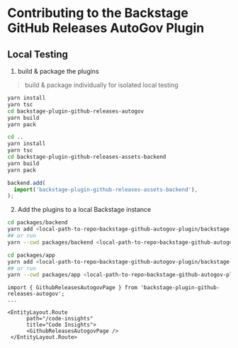 # Contributing to the Backstage GitHub Releases AutoGov Plugin

## Local Testing

1. build & package the plugins

> build & package individually for isolated local testing

```zsh
yarn install
yarn tsc
cd backstage-plugin-github-releases-autogov
yarn build
yarn pack
```

```zsh
cd ..
yarn install
yarn tsc
cd backstage-plugin-github-releases-assets-backend
yarn build
yarn pack
```

```packages/backend/src/index.ts
backend.add(
  import('backstage-plugin-github-releases-assets-backend'),
);
```

2. Add the plugins to a local Backstage instance

```zsh
cd packages/backend
yarn add <local-path-to-repo>backstage-github-autogov-plugin/backstage-plugin-github-releases-autogov/liatrio-backstage-plugin-github-releases-assets-backend-<current-version>.tgz
## or run
yarn --cwd packages/backend <local-path-to-repo>backstage-github-autogov-plugin/backstage-plugin-github-releases-autogov/liatrio-backstage-plugin-github-releases-assets-backend-<current-version>.tgz
```

```zsh
cd packages/app
yarn add <local-path-to-repo>backstage-github-autogov-plugin/backstage-plugin-github-releases-autogov/liatrio-backstage-plugin-github-releases-autogov-<current-version>.tgz
## or run
yarn --cwd packages/app <local-path-to-repo>backstage-github-autogov-plugin/backstage-plugin-github-releases-autogov/liatrio-backstage-plugin-github-releases-autogov<current-version>.tgz
```

```packages/app/src/components/catalog/EntityPage.tsx
import { GithubReleasesAutogovPage } from 'backstage-plugin-github-releases-autogov';
...

<EntityLayout.Route
      path="/code-insights"
      title="Code Insights">
      <GithubReleasesAutogovPage />
 </EntityLayout.Route>
```
